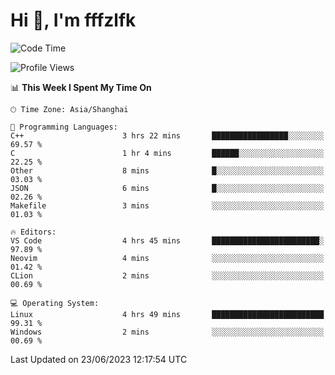 # Hi 👋, I'm fffzlfk

<!--START_SECTION:waka-->
![Code Time](http://img.shields.io/badge/Code%20Time-234%20hrs%2047%20mins-blue)

![Profile Views](http://img.shields.io/badge/Profile%20Views-12-blue)

📊 **This Week I Spent My Time On** 

```text
🕑︎ Time Zone: Asia/Shanghai

💬 Programming Languages: 
C++                      3 hrs 22 mins       █████████████████░░░░░░░░   69.57 % 
C                        1 hr 4 mins         ██████░░░░░░░░░░░░░░░░░░░   22.25 % 
Other                    8 mins              █░░░░░░░░░░░░░░░░░░░░░░░░   03.03 % 
JSON                     6 mins              █░░░░░░░░░░░░░░░░░░░░░░░░   02.26 % 
Makefile                 3 mins              ░░░░░░░░░░░░░░░░░░░░░░░░░   01.03 % 

🔥 Editors: 
VS Code                  4 hrs 45 mins       ████████████████████████░   97.89 % 
Neovim                   4 mins              ░░░░░░░░░░░░░░░░░░░░░░░░░   01.42 % 
CLion                    2 mins              ░░░░░░░░░░░░░░░░░░░░░░░░░   00.69 % 

💻 Operating System: 
Linux                    4 hrs 49 mins       █████████████████████████   99.31 % 
Windows                  2 mins              ░░░░░░░░░░░░░░░░░░░░░░░░░   00.69 % 
```


 Last Updated on 23/06/2023 12:17:54 UTC
<!--END_SECTION:waka-->
